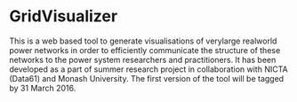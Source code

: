 # GridVisualizer
This is a web based tool to generate visualisations of verylarge realworld power networks in order to efficiently communicate the structure of these networks to the power system researchers and practitioners. It has been developed as a part of summer research project in collaboration with NICTA (Data61) and Monash University.  The first version of the tool will be tagged by 31 March 2016.
